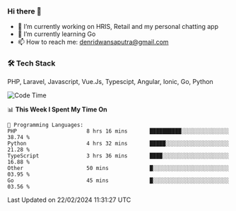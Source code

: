 ### Hi there 👋

- 🔭 I’m currently working on HRIS, Retail and my personal chatting app
- 🌱 I’m currently learning Go
- 📫 How to reach me: denridwansaputra@gmail.com


### 🛠 Tech Stack
PHP, Laravel, Javascript, Vue.Js, Typescipt, Angular, Ionic, Go, Python


<!--START_SECTION:waka-->
![Code Time](http://img.shields.io/badge/Code%20Time-4%2C264%20hrs%2025%20mins-blue)

📊 **This Week I Spent My Time On** 

```text
💬 Programming Languages: 
PHP                      8 hrs 16 mins       ██████████░░░░░░░░░░░░░░░   38.74 % 
Python                   4 hrs 32 mins       █████░░░░░░░░░░░░░░░░░░░░   21.28 % 
TypeScript               3 hrs 36 mins       ████░░░░░░░░░░░░░░░░░░░░░   16.88 % 
Other                    50 mins             █░░░░░░░░░░░░░░░░░░░░░░░░   03.95 % 
Go                       45 mins             █░░░░░░░░░░░░░░░░░░░░░░░░   03.56 % 
```


 Last Updated on 22/02/2024 11:31:27 UTC
<!--END_SECTION:waka-->
